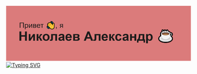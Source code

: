 ![my banner](header.png)
[![Typing SVG](https://readme-typing-svg.demolab.com?font=Fira+Code&weight=3000&size=27&pause=1000&color=000000&background=DB7B7BFB&center=true&vCenter=true&random=false&width=1000&lines=QA%2FAQA+%D0%98%D0%BD%D0%B6%D0%B5%D0%BD%D0%B5%D1%80;%D0%A0%D0%B0%D0%B7%D1%80%D0%B0%D0%B1%D0%BE%D1%82%D1%87%D0%B8%D0%BA+%D0%BD%D0%B0+Java%E2%98%95%EF%B8%8F%2FC%23%2FKotlin)](https://git.io/typing-svg)
<!--
**pilligrim28/pilligrim28** is a ✨ _special_ ✨ repository because its `README.md` (this file) appears on your GitHub profile.

Here are some ideas to get you started:

- 🔭 I’m currently working on ...
- 🌱 I’m currently learning ...
- 👯 I’m looking to collaborate on ...
- 🤔 I’m looking for help with ...
- 💬 Ask me about ...
- 📫 How to reach me: ...
- 😄 Pronouns: ...
- ⚡ Fun fact: ...
-->
